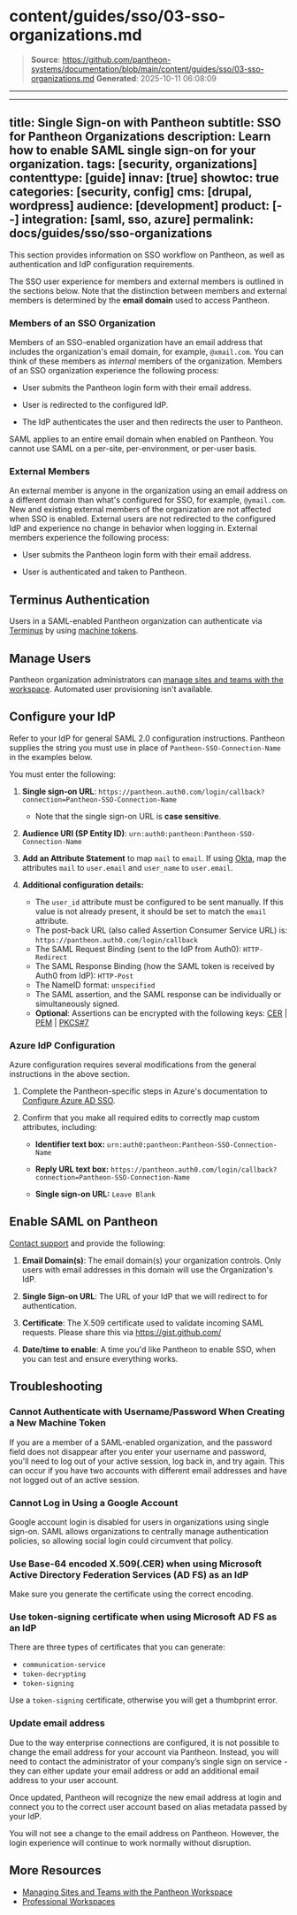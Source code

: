# content/guides/sso/03-sso-organizations.md

> **Source**: https://github.com/pantheon-systems/documentation/blob/main/content/guides/sso/03-sso-organizations.md
> **Generated**: 2025-10-11 06:08:09

---

---
title: Single Sign-on with Pantheon
subtitle: SSO for Pantheon Organizations
description: Learn how to enable SAML single sign-on for your organization.
tags: [security, organizations]
contenttype: [guide]
innav: [true]
showtoc: true
categories: [security, config]
cms: [drupal, wordpress]
audience: [development]
product: [--]
integration: [saml, sso, azure]
permalink: docs/guides/sso/sso-organizations
---

This section provides information on SSO workflow on Pantheon, as well as authentication and IdP configuration requirements.

The SSO user experience for members and external members is outlined in the sections below. Note that the distinction between members and external members is determined by the **email domain** used to access Pantheon.

### Members of an SSO Organization

Members of an SSO-enabled organization have an email address that includes the organization's email domain, for example, `@xmail.com`. You can think of these members as *internal* members of the organization. Members of an SSO organization experience the following process:

- User submits the Pantheon login form with their email address.

- User is redirected to the configured IdP.

- The IdP authenticates the user and then redirects the user to Pantheon.

<Alert title="Note"  type="info" >

SAML applies to an entire email domain when enabled on Pantheon. You cannot use SAML on a per-site, per-environment, or per-user basis.

</Alert>

### External Members

An external member is anyone in the organization using an email address on a different domain than what's configured for SSO, for example, `@ymail.com`. New and existing external members of the organization are not affected when SSO is enabled. External users are not redirected to the configured IdP and experience no change in behavior when logging in. External members experience the following process:

- User submits the Pantheon login form with their email address.

- User is authenticated and taken to Pantheon.


## Terminus Authentication

Users in a SAML-enabled Pantheon organization can authenticate via [Terminus](/terminus) by using [machine tokens](/machine-tokens).

## Manage Users

Pantheon organization administrators can [manage sites and teams with the workspace](/guides/account-mgmt/workspace-sites-teams/workspaces). Automated user provisioning isn't available.

## Configure your IdP

Refer to your IdP for general SAML 2.0 configuration instructions. Pantheon supplies the string you must use in place of `Pantheon-SSO-Connection-Name` in the examples below.

You must enter the following:

1. **Single sign-on URL**: `https://pantheon.auth0.com/login/callback?connection=Pantheon-SSO-Connection-Name`

    - Note that the single sign-on URL is **case sensitive**.

1. **Audience URI (SP Entity ID)**: `urn:auth0:pantheon:Pantheon-SSO-Connection-Name`

1. **Add an Attribute Statement** to map `mail` to `email`. If using [Okta](https://www.okta.com/), map the attributes `mail` to `user.email` and `user_name` to `user.email`.

1. **Additional configuration details:**
    * The `user_id` attribute must be configured to be sent manually. If this value is not already present, it should be set to match the `email` attribute.
    * The post-back URL (also called Assertion Consumer Service URL) is: `https://pantheon.auth0.com/login/callback`
    * The SAML Request Binding (sent to the IdP from Auth0): `HTTP-Redirect`
    * The SAML Response Binding (how the SAML token is received by Auth0 from IdP): `HTTP-Post`
    * The NameID format: `unspecified`
    * The SAML assertion, and the SAML response can be individually or simultaneously signed.
    * **Optional**: Assertions can be encrypted with the following keys: [CER](https://pantheon.auth0.com/cer) | [PEM](https://pantheon.auth0.com/pem) | [PKCS#7](https://pantheon.auth0.com/pb7)


### Azure IdP Configuration

Azure configuration requires several modifications from the general instructions in the above section.

1. Complete the Pantheon-specific steps in Azure's documentation to [Configure Azure AD SSO](https://docs.microsoft.com/en-us/azure/active-directory/saas-apps/pantheon-tutorial#configure-azure-ad-sso).

1. Confirm that you make all required edits to correctly map custom attributes, including:

    - **Identifier text box:** `urn:auth0:pantheon:Pantheon-SSO-Connection-Name`

    - **Reply URL text box:** `https://pantheon.auth0.com/login/callback?connection=Pantheon-SSO-Connection-Name`

    - **Single sign-on URL:** `Leave Blank`

## Enable SAML on Pantheon

[Contact support](/guides/support/contact-support/) and provide the following:

1. **Email Domain(s)**: The email domain(s) your organization controls. Only users with email addresses in this domain will use the Organization's IdP.

1. **Single Sign-on URL**: The URL of your IdP that we will redirect to for authentication.

1. **Certificate**: The X.509 certificate used to validate incoming SAML requests. Please share this via https://gist.github.com/

1. **Date/time to enable**: A time you'd like Pantheon to enable SSO, when you can test and ensure everything works.

## Troubleshooting

### Cannot Authenticate with Username/Password When Creating a New Machine Token

If you are a member of a SAML-enabled organization, and the password field does not disappear after you enter your username and password, you'll need to log out of your active session, log back in, and try again. This can occur if you have two accounts with different email addresses and have not logged out of an active session.

### Cannot Log in Using a Google Account

Google account login is disabled for users in organizations using single sign-on. SAML allows organizations to centrally manage authentication policies, so allowing social login could circumvent that policy.

### Use Base-64 encoded X.509(.CER) when using Microsoft Active Directory Federation Services (AD FS) as an IdP

Make sure you generate the certificate using the correct encoding.

### Use token-signing certificate when using Microsoft AD FS as an IdP

There are three types of certificates that you can generate:

 - `communication-service`
 - `token-decrypting`
 - `token-signing`

Use a `token-signing` certificate, otherwise you will get a thumbprint error.

### Update email address 
Due to the way enterprise connections are configured, it is not possible to change the email address for your account via Pantheon. Instead, you will need to contact the administrator of your company’s single sign on service - they can either update your email address or add an additional email address to your user account.

Once updated, Pantheon will recognize the new email address at login and connect you to the correct user account based on alias metadata passed by your IdP.

You will not see a change to the email address on Pantheon. However, the login experience will continue to work normally without disruption. 

## More Resources

- [Managing Sites and Teams with the Pantheon Workspace](/guides/account-mgmt/workspace-sites-teams/)
- [Professional Workspaces](/guides/account-mgmt/workspace-sites-teams/workspaces/)
